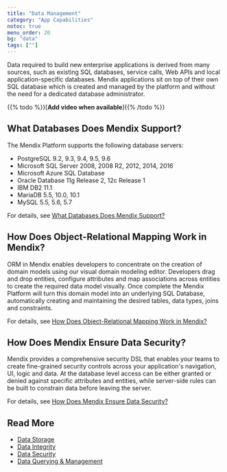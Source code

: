 ```yaml
---
title: "Data Management"
category: "App Capabilities"
notoc: true
menu_order: 20
bg: "data"
tags: [""]
---
```


Data required to build new enterprise applications is derived from many sources, such as existing SQL databases, service calls, Web APIs and local application-specific databases. Mendix applications sit on top of their own SQL database which is created and managed by the platform and without the need for a dedicated database administrator. 

{{% todo %}}[**Add video when available**]{{% /todo %}}

## What Databases Does Mendix Support?

The Mendix Platform supports the following database servers:

* PostgreSQL 9.2, 9.3, 9.4, 9.5, 9.6
* Microsoft SQL Server 2008, 2008 R2, 2012, 2014, 2016
* Microsoft Azure SQL Database
* Oracle Database 11g Release 2, 12c Release 1
* IBM DB2 11.1
* MariaDB 5.5, 10.0, 10.1
* MySQL 5.5, 5.6, 5.7

For details, see [What Databases Does Mendix Support?](data-storage#database-support)

## How Does Object-Relational Mapping Work in Mendix?

ORM in Mendix enables developers to concentrate on the creation of domain models using our visual domain modeling editor. Developers drag and drop entities, configure attributes and map associations across entities to create the required data model visually. Once complete the Mendix Platform will turn this domain model into an underlying SQL Database, automatically creating and maintaining the desired tables, data types, joins and constraints.

For details, see [How Does Object-Relational Mapping Work in Mendix?](data-storage#object-relational-mapping)

## How Does Mendix Ensure Data Security?

Mendix provides a comprehensive security DSL that enables your teams to create fine-grained security controls across your application's navigation, UI, logic and data. At the database level access can be either granted or denied against specific attributes and entities, while server-side rules can be built to constrain data before leaving the server. 

For details, see [How Does Mendix Ensure Data Security?](data-security#ensure-data-security)

## Read More

* [Data Storage](data-storage)
* [Data Integrity](data-integrity)
* [Data Security](data-security)
* [Data Querying & Management](querying-managing-data)
